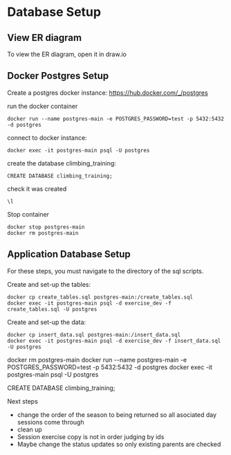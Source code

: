 # Database Setup

## View ER diagram
To view the ER diagram, open it in draw.io

## Docker Postgres Setup
Create a postgres docker instance:
https://hub.docker.com/_/postgres

run the docker container
```
docker run --name postgres-main -e POSTGRES_PASSWORD=test -p 5432:5432 -d postgres

```

connect to docker instance:
```
docker exec -it postgres-main psql -U postgres

```

create the database climbing_training:
```
CREATE DATABASE climbing_training;

```

check it was created
```
\l
```

Stop container
```
docker stop postgres-main
docker rm postgres-main

```

## Application Database Setup
For these steps, you must navigate to the directory of the sql scripts.

Create and set-up the tables:
```
docker cp create_tables.sql postgres-main:/create_tables.sql
docker exec -it postgres-main psql -d exercise_dev -f create_tables.sql -U postgres
```

Create and set-up the data:
```
docker cp insert_data.sql postgres-main:/insert_data.sql
docker exec -it postgres-main psql -d exercise_dev -f insert_data.sql -U postgres
```



docker rm postgres-main
docker run --name postgres-main -e POSTGRES_PASSWORD=test -p 5432:5432 -d postgres
docker exec -it postgres-main psql -U postgres

CREATE DATABASE climbing_training;

Next steps
- change the order of the season to being returned so all asociated day sessions come through
- clean up
- Session exercise copy is not in order judging by ids
- Maybe change the status updates so only existing parents are checked